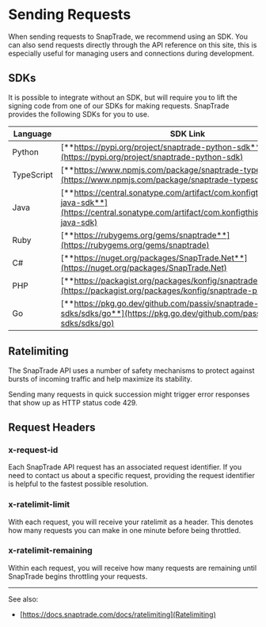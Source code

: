 # Sending Requests

When sending requests to SnapTrade, we recommend using an SDK. You can also send requests directly through the API reference on this site, this is especially useful for managing users and connections during development.

## SDKs

It is possible to integrate without an SDK, but will require you to lift the signing code from one of our SDKs for making requests. SnapTrade provides the following SDKs for you to use.

| **Language** | **SDK Link** |
| --- | --- |
| Python | [**https://pypi.org/project/snaptrade-python-sdk**](https://pypi.org/project/snaptrade-python-sdk) |
| TypeScript | [**https://www.npmjs.com/package/snaptrade-typescript-sdk**](https://www.npmjs.com/package/snaptrade-typescript-sdk) |
| Java | [**https://central.sonatype.com/artifact/com.konfigthis/snaptrade-java-sdk**](https://central.sonatype.com/artifact/com.konfigthis/snaptrade-java-sdk) |
| Ruby | [**https://rubygems.org/gems/snaptrade**](https://rubygems.org/gems/snaptrade) |
| C# | [**https://nuget.org/packages/SnapTrade.Net**](https://nuget.org/packages/SnapTrade.Net) |
| PHP | [**https://packagist.org/packages/konfig/snaptrade-php-sdk**](https://packagist.org/packages/konfig/snaptrade-php-sdk) |
| Go | [**https://pkg.go.dev/github.com/passiv/snaptrade-sdks/sdks/go**](https://pkg.go.dev/github.com/passiv/snaptrade-sdks/sdks/go) |

## Ratelimiting

The SnapTrade API uses a number of safety mechanisms to protect against bursts of incoming traffic and help maximize its stability.

Sending many requests in quick succession might trigger error responses that show up as HTTP status code 429.

## Request Headers

### x-request-id

Each SnapTrade API request has an associated request identifier. If you need to contact us about a specific request, providing the request identifier is helpful to the fastest possible resolution.

### x-ratelimit-limit

With each request, you will receive your ratelimit as a header. This denotes how many requests you can make in one minute before being throttled.

### x-ratelimit-remaining

Within each request, you will receive how many requests are remaining until SnapTrade begins throttling your requests. 

---

See also:
- [https://docs.snaptrade.com/docs/ratelimiting](Ratelimiting)
